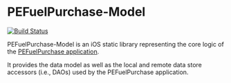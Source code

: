 # PEFuelPurchase-Model

[![Build Status](https://travis-ci.org/evanspa/PEFuelPurchase-Model.svg)](https://travis-ci.org/evanspa/PEFuelPurchase-Model)

PEFuelPurchase-Model is an iOS static library representing the core logic of the
[PEFuelPurchase application](https://github.com/evanspa/PEFuelPurchase-App).

It provides the data model as well as the local and remote data store accessors
(i.e., DAOs) used by the PEFuelPurchase application.
